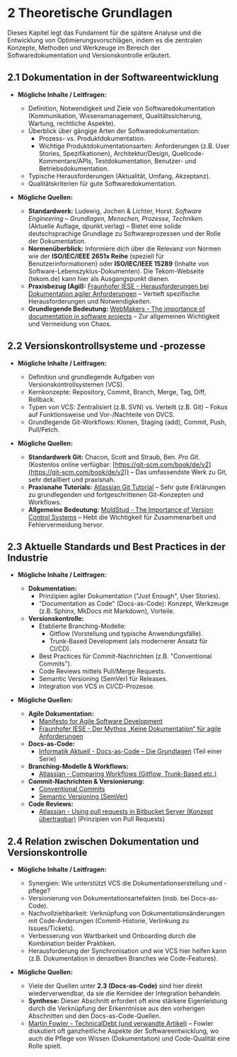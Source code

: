 # 2 Theoretische Grundlagen

Dieses Kapitel legt das Fundament für die spätere Analyse und die Entwicklung von Optimierungsvorschlägen, indem es die zentralen Konzepte, Methoden und Werkzeuge im Bereich der Softwaredokumentation und Versionskontrolle erläutert.

## 2.1 Dokumentation in der Softwareentwicklung

*   **Mögliche Inhalte / Leitfragen:**
    *   Definition, Notwendigkeit und Ziele von Softwaredokumentation (Kommunikation, Wissensmanagement, Qualitätssicherung, Wartung, rechtliche Aspekte).
    *   Überblick über gängige Arten der Softwaredokumentation:
        *   Prozess- vs. Produktdokumentation.
        *   Wichtige Produktdokumentationsarten: Anforderungen (z.B. User Stories, Spezifikationen), Architektur/Design, Quellcode-Kommentare/APIs, Testdokumentation, Benutzer- und Betriebsdokumentation.
    *   Typische Herausforderungen (Aktualität, Umfang, Akzeptanz).
    *   Qualitätskriterien für gute Softwaredokumentation.

*   **Mögliche Quellen:**
    *   **Standardwerk:** Ludewig, Jochen & Lichter, Horst. *Software Engineering – Grundlagen, Menschen, Prozesse, Techniken*. (Aktuelle Auflage, dpunkt.verlag) – Bietet eine solide deutschsprachige Grundlage zu Softwareprozessen und der Rolle der Dokumentation.
    *   **Normenüberblick:** Informiere dich über die Relevanz von Normen wie der **ISO/IEC/IEEE 2651x Reihe** (speziell für Benutzerinformationen) oder **ISO/IEC/IEEE 15289** (Inhalte von Software-Lebenszyklus-Dokumenten). Die Tekom-Webseite (tekom.de) kann hier als Ausgangspunkt dienen.
    *   **Praxisbezug (Agil):** [Fraunhofer IESE - Herausforderungen bei Dokumentation agiler Anforderungen](https://www.iese.fraunhofer.de/blog/anforderungsdokumentation-3-herausforderungen-bei-dokumentation-agiler-anforderungen/) – Vertieft spezifische Herausforderungen und Notwendigkeiten.
    *   **Grundlegende Bedeutung:** [WebMakers - The importance of documentation in software projects](https://webmakers.expert/en/blog/the-importance-of-documentation-in-software-projects) – Zur allgemeinen Wichtigkeit und Vermeidung von Chaos.

## 2.2 Versionskontrollsysteme und -prozesse

*   **Mögliche Inhalte / Leitfragen:**
    *   Definition und grundlegende Aufgaben von Versionskontrollsystemen (VCS).
    *   Kernkonzepte: Repository, Commit, Branch, Merge, Tag, Diff, Rollback.
    *   Typen von VCS: Zentralisiert (z.B. SVN) vs. Verteilt (z.B. Git) – Fokus auf Funktionsweise und Vor-/Nachteile von DVCS.
    *   Grundlegende Git-Workflows: Klonen, Staging (add), Commit, Push, Pull/Fetch.

*   **Mögliche Quellen:**
    *   **Standardwerk Git:** Chacon, Scott and Straub, Ben. *Pro Git*. (Kostenlos online verfügbar: [https://git-scm.com/book/de/v2](https://git-scm.com/book/de/v2)) – Das umfassendste Werk zu Git, sehr detailliert und praxisnah.
    *   **Praxisnahe Tutorials:** [Atlassian Git Tutorial](https://www.atlassian.com/de/git/tutorials) – Sehr gute Erklärungen zu grundlegenden und fortgeschrittenen Git-Konzepten und Workflows.
    *   **Allgemeine Bedeutung:** [MoldStud - The Importance of Version Control Systems](https://moldstud.com/articles/p-the-importance-of-version-control-systems-in-software-development) – Hebt die Wichtigkeit für Zusammenarbeit und Fehlervermeidung hervor.

## 2.3 Aktuelle Standards und Best Practices in der Industrie

*   **Mögliche Inhalte / Leitfragen:**
    *   **Dokumentation:**
        *   Prinzipien agiler Dokumentation ("Just Enough", User Stories).
        *   "Documentation as Code" (Docs-as-Code): Konzept, Werkzeuge (z.B. Sphinx, MkDocs mit Markdown), Vorteile.
    *   **Versionskontrolle:**
        *   Etablierte Branching-Modelle:
            *   Gitflow (Vorstellung und typische Anwendungsfälle).
            *   Trunk-Based Development (als modernerer Ansatz für CI/CD).
        *   Best Practices für Commit-Nachrichten (z.B. "Conventional Commits").
        *   Code Reviews mittels Pull/Merge Requests.
        *   Semantic Versioning (SemVer) für Releases.
        *   Integration von VCS in CI/CD-Prozesse.

*   **Mögliche Quellen:**
    *   **Agile Dokumentation:**
        *   [Manifesto for Agile Software Development](https://agilemanifesto.org/iso/de/manifesto.html)
        *   [Fraunhofer IESE - Der Mythos „Keine Dokumentation“ für agile Anforderungen](https://www.iese.fraunhofer.de/blog/anforderungsmanagement-2-der-mythos-keine-dokumentation-fuer-agile-anforderungen/)
    *   **Docs-as-Code:**
        *   [Informatik Aktuell - Docs-as-Code – Die Grundlagen](https://www.informatik-aktuell.de/entwicklung/methoden/docs-as-code-die-grundlagen.html) (Teil einer Serie)
    *   **Branching-Modelle & Workflows:**
        *   [Atlassian - Comparing Workflows (Gitflow, Trunk-Based etc.)](https://www.atlassian.com/de/git/tutorials/comparing-workflows)
    *   **Commit-Nachrichten & Versionierung:**
        *   [Conventional Commits](https://www.conventionalcommits.org/de/v1.0.0/)
        *   [Semantic Versioning (SemVer)](https://semver.org/lang/de/)
    *   **Code Reviews:**
        *   [Atlassian - Using pull requests in Bitbucket Server (Konzept übertragbar)](https://confluence.atlassian.com/bitbucketserver/using-pull-requests-in-bitbucket-server-776639983.html) (Prinzipien von Pull Requests)

## 2.4 Relation zwischen Dokumentation und Versionskontrolle

*   **Mögliche Inhalte / Leitfragen:**
    *   Synergien: Wie unterstützt VCS die Dokumentationserstellung und -pflege?
    *   Versionierung von Dokumentationsartefakten (insb. bei Docs-as-Code).
    *   Nachvollziehbarkeit: Verknüpfung von Dokumentationsänderungen mit Code-Änderungen (Commit-Historie, Verlinkung zu Issues/Tickets).
    *   Verbesserung von Wartbarkeit und Onboarding durch die Kombination beider Praktiken.
    *   Herausforderung der Synchronisation und wie VCS hier helfen kann (z.B. Dokumentation in denselben Branches wie Code-Features).

*   **Mögliche Quellen:**
    *   Viele der Quellen unter **2.3 (Docs-as-Code)** sind hier direkt wiederverwendbar, da sie die Kernidee der Integration behandeln.
    *   **Synthese:** Dieser Abschnitt erfordert oft eine stärkere Eigenleistung durch die Verknüpfung der Erkenntnisse aus den vorherigen Abschnitten und den Docs-as-Code-Quellen.
    *   [Martin Fowler - TechnicalDebt (und verwandte Artikel)](https://martinfowler.com/bliki/TechnicalDebt.html) – Fowler diskutiert oft ganzheitliche Aspekte der Softwareentwicklung, wo auch die Pflege von Wissen (Dokumentation) und Code-Qualität eine Rolle spielt.
